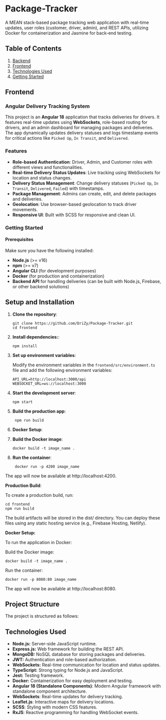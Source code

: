# Package-Tracker
A MEAN stack-based package tracking web application with real-time updates, user roles (customer, driver, admin), and REST APIs, utilizing Docker for containerization and Jasmine for back-end testing.

## Table of Contents

1. [Backend](#backend)
2. [Frontend](#frontend)
2. [Technologies Used](#technologies-used)
3. [Getting Started](#getting-started)



## Frontend

### Angular Delivery Tracking System

This project is an **Angular 18** application that tracks deliveries for drivers. It features real-time updates using **WebSockets**, role-based routing for drivers, and an admin dashboard for managing packages and deliveries. The app dynamically updates delivery statuses and logs timestamp events for critical actions like `Picked Up`, `In Transit`, and `Delivered`.


### Features

- **Role-based Authentication**: Driver, Admin, and Customer roles with different views and functionalities.
- **Real-time Delivery Status Updates**: Live tracking using WebSockets for location and status changes.
- **Delivery Status Management**: Change delivery statuses (`Picked Up`, `In Transit`, `Delivered`, `Failed`) with timestamps.
- **Package Management**: Admins can create, edit, and delete packages and deliveries.
- **Geolocation**: Use browser-based geolocation to track driver movements.
- **Responsive UI**: Built with SCSS for responsive and clean UI.

### Getting Started

#### Prerequisites

Make sure you have the following installed:

- **Node.js** (>= v16)
- **npm** (>= v7)
- **Angular CLI** (for development purposes)
- **Docker** (for production and containerization)
- **Backend API** for handling deliveries (can be built with Node.js, Firebase, or other backend solutions)


## Setup and Installation

1. **Clone the repository**:

   ```
   git clone https://github.com/DriZy/Package-Tracker.git
   cd frontend
    ```
2. **Install dependencies:**:

   ```
   npm install
   ```
   
3. **Set up environment variables**:

   Modify the environment variables in the `frontend/src/environment.ts` file and add the following environment variables:

   ```
   API_URL=http://localhost:3000/api
   WEBSOCKET_URL=ws://localhost:3000
    ```
4. **Start the development server**:
   ```
   npm start
   ```
5. **Build the production app**:
   ```
    npm run build
    ```
6. **Docker Setup**:
7. **Build the Docker image**:
   ```
   docker build -t image_name .
   ```
8. **Run the container**:
   ```
    docker run -p 4200 image_name
    ```
The app will now be available at http://localhost:4200.

**Production Build**:

To create a production build, run:

```
cd frontend
npm run build
```
The build artifacts will be stored in the dist/ directory. You can deploy these files using any static hosting service (e.g., Firebase Hosting, Netlify).

**Docker Setup:**

To run the application in Docker:

Build the Docker image:

```
docker build -t image_name .
```
Run the container:

```
docker run -p 8080:80 image_name
```
The app will now be available at http://localhost:8080.

## Project Structure
The project is structured as follows:

## Technologies Used
- **Node.js:** Server-side JavaScript runtime.
- **Express.js:** Web framework for building the REST API.
- **MongoDB:** NoSQL database for storing packages and deliveries.
- **JWT:** Authentication and role-based authorization.
- **WebSockets:** Real-time communication for location and status updates.
- **TypeScript:** Strong typing for Node.js and JavaScript.
- **Jest:** Testing framework.
- **Docker:** Containerization for easy deployment and testing.
- **Angular 18 (Standalone Components)**: Modern Angular framework with standalone component architecture.
- **WebSockets**: Real-time updates for delivery tracking.
- **Leaflet.js**: Interactive maps for delivery locations.
- **SCSS**: Styling with modern CSS features.
- **RxJS**: Reactive programming for handling WebSocket events.
